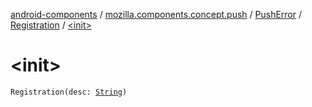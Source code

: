 [android-components](../../../index.md) / [mozilla.components.concept.push](../../index.md) / [PushError](../index.md) / [Registration](index.md) / [&lt;init&gt;](./-init-.md)

# &lt;init&gt;

`Registration(desc: `[`String`](https://kotlinlang.org/api/latest/jvm/stdlib/kotlin/-string/index.html)`)`